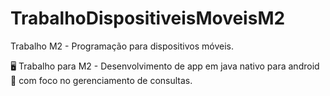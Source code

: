 # TrabalhoDispositiveisMoveisM2
Trabalho M2 - Programação para dispositivos móveis.

🖥 Trabalho para M2 - Desenvolvimento de app em java nativo para android 🤖 com foco no gerenciamento de consultas.
